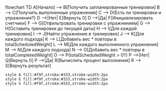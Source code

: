 flowchart TD
A[Начало] --> B[Получить запланированные тренировки]
B --> C[Получить выполненные упражнения]
C --> D{Есть ли тренировки и упражнения?}
D -->|Нет| E[Вернуть 0]
D -->|Да| F[Инициализировать счетчики]
F --> G[Отфильтровать тренировки с упражнением]
G --> H[Оставить тренировки до текущей даты]
H --> I[Для каждой тренировки]
I --> J[Найти упражнение в тренировке]
J --> K[Для каждого подхода]
K --> L[Добавить вес * повторы в totalScheduledWeight]
L --> M[Для каждого выполненного упражнения]
M --> N[Для каждого подхода]
N --> O[Добавить вес * повторы в totalCompletedWeight]
O --> P{totalScheduledWeight > 0?}
P -->|Нет| Q[Вернуть 0]
P -->|Да| R[Вычислить процент выполнения]
R --> S[Вернуть результат]

    style A fill:#f9f,stroke:#333,stroke-width:2px
    style E fill:#f9f,stroke:#333,stroke-width:2px
    style S fill:#f9f,stroke:#333,stroke-width:2px
